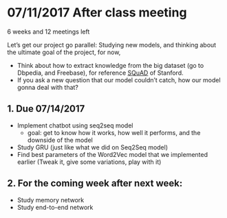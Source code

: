 # 07/11/2017 After class meeting

6 weeks and 12 meetings left

Let’s get our project go parallel: Studying new models, and thinking about the ultimate goal of the project, for now,

- Think about how to extract knowledge from the big dataset (go to Dbpedia, and Freebase), for reference [SQuAD](https://rajpurkar.github.io/SQuAD-explorer/) of Stanford.
- If you ask a new question that our model couldn’t catch, how our model gonna deal with that? 

## 1. Due 07/14/2017

- Implement chatbot using seq2seq model
    + goal: get to know how it works, how well it performs, and the downside of the model
- Study GRU (just like what we did on Seq2Seq model)
- Find best parameters of the Word2Vec model that we implemented earlier (Tweak it, give some variations, play with it)

## 2. For the coming week after next week:

- Study memory network
- Study end-to-end network
